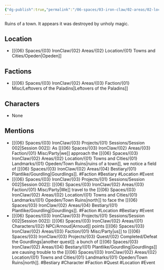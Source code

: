 ```yaml
---
{"dg-publish":true,"permalink":"/06-spaces/03-iron-claw/02-areas/02-location/01-towns-and-cities/01-landmarks/01-opeden/town-ruins/","title":"Town Ruins"}
---
```



Ruins of a town. It appears it was destroyed by unholy magic.

## Location

- [[{06} Spaces/{03} IronClaw/{02} Areas/{02} Location/{01} Towns and Cities/Opeden\|Opeden]]

## Factions

- [[{06} Spaces/{03} IronClaw/{02} Areas/{03} Faction/{01} Misc/Leftovers of the Paladins\|Leftovers of the Paladins]]

## Characters

- None

## Mentions

- [[{06} Spaces/{03} IronClaw/{03} Projects/{01} Sessions/Session 002\|Session 002]]: As [[{06} Spaces/{03} IronClaw/{02} Areas/{03} Faction/{01} Misc/Party\|we]] approach the [[{06} Spaces/{03} IronClaw/{02} Areas/{02} Location/{01} Towns and Cities/{01} Landmarks/{01} Opeden/Town Ruins\|ruins of a town]], we notice a field of [[{06} Spaces/{03} IronClaw/{02} Areas/{04} Bestiary/{01} Plantlike/Gourdling\|Gourdlings]]. #Faction #Bestiary #Location #Event
- [[{06} Spaces/{03} IronClaw/{03} Projects/{01} Sessions/Session 002\|Session 002]]: [[{06} Spaces/{03} IronClaw/{02} Areas/{03} Faction/{01} Misc/Party\|We]] travel to the [[{06} Spaces/{03} IronClaw/{02} Areas/{02} Location/{01} Towns and Cities/{01} Landmarks/{01} Opeden/Town Ruins\|north]] to face the [[{06} Spaces/{03} IronClaw/{02} Areas/{04} Bestiary/{01} Plantlike/Gourdling\|Gourdlings]]. #Faction #Location #Bestiary #Event
- [[{06} Spaces/{03} IronClaw/{03} Projects/{01} Sessions/Session 002\|Session 002]]: [[{06} Spaces/{03} IronClaw/{02} Areas/{01} Characters/{02} NPC/Arnoud\|Arnoud]] points [[{06} Spaces/{03} IronClaw/{02} Areas/{03} Faction/{01} Misc/Party\|us]] to [[{06} Spaces/{03} IronClaw/{03} Projects/{03} Quest/{02} Completed/Defeat the Gourdlings\|another quest]]: a bunch of [[{06} Spaces/{03} IronClaw/{02} Areas/{04} Bestiary/{01} Plantlike/Gourdling\|Gourdlings]] are causing trouble to the [[{06} Spaces/{03} IronClaw/{02} Areas/{02} Location/{01} Towns and Cities/{01} Landmarks/{01} Opeden/Town Ruins\|north]]. #Bestiary #Character #Faction #Quest #Location #Event

